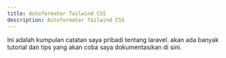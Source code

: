 ```yaml
---
title: Autoformater Tailwind CSS
description: Autoformater Tailwind CSS
---
```


Ini adalah kumpulan catatan saya pribadi tentang laravel. akan ada banyak tutorial dan tips yang akan coba saya dokumentasikan di sini.
